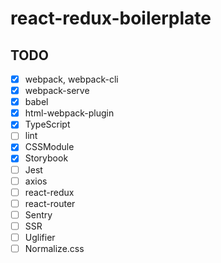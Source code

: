 # react-redux-boilerplate

## TODO

- [x] webpack, webpack-cli
- [x] webpack-serve
- [x] babel
- [x] html-webpack-plugin
- [x] TypeScript
- [ ] lint
- [x] CSSModule
- [x] Storybook
- [ ] Jest
- [ ] axios
- [ ] react-redux
- [ ] react-router
- [ ] Sentry
- [ ] SSR
- [ ] Uglifier
- [ ] Normalize.css
